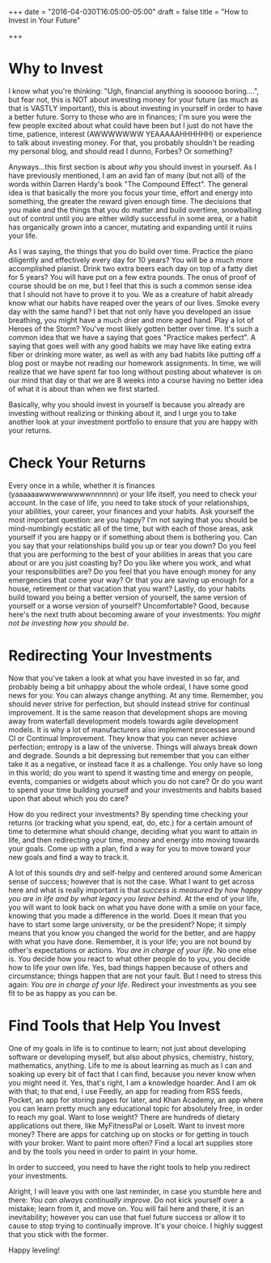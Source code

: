 +++
date = "2016-04-030T16:05:00-05:00"
draft = false
title = "How to Invest in Your Future"

+++

# Why to Invest

I know what you're thinking: "Ugh, financial anything is soooooo boring....", but fear not, this is NOT about investing money for your future (as much as that is VASTLY important), this is about investing in yourself in order to have a better future. Sorry to those who are in finances; I'm sure you were the few people excited about what could have been but I just do not have the time, patience, interest (AWWWWWWW YEAAAAAHHHHHH) or experience to talk about investing money. For that, you probably shouldn't be reading my personal blog, and should read I dunno, Forbes? Or something?

Anyways...this first section is about _why_ you should invest in yourself. As I have previously mentioned, I am an avid fan of many (but not all) of the words within Darren Hardy's book "The Compound Effect". The general idea is that basically the more you focus your time, effort and energy into something, the greater the reward given enough time. The decisions that you make and the things that you do matter and build overtime, snowballing out of control until you are either wildly successful in some area, or a habit has organically grown into a cancer, mutating and expanding until it ruins your life.

As I was saying, the things that you do build over time. Practice the piano diligently and effectively every day for 10 years? You will be a much more accomplished pianist. Drink two extra beers each day on top of a fatty diet for 5 years? You will have put on a few extra pounds. The onus of proof of course should be on me, but I feel that this is such a common sense idea that I should not have to prove it to you. We as a creature of habit already know what our habits have reaped over the years of our lives. Smoke every day with the same hand? I bet that not only have you developed an issue breathing, you might have a much drier and more aged hand. Play a lot of Heroes of the Storm? You've most likely gotten better over time. It's such a common idea that we have a saying that goes "Practice makes perfect". A saying that goes well with any good habits we may have like eating extra fiber or drinking more water, as well as with any bad habits like putting off a blog post or maybe not reading our homework assignments. In time, we will realize that we have spent far too long without posting about whatever is on our mind that day or that we are 8 weeks into a course having no better idea of what it is about than when we first started.

Basically, why you should invest in yourself is because you already are investing without realizing or thinking about it, and I urge you to take another look at your investment portfolio to ensure that you are happy with your returns.

# Check Your Returns

Every once in a while, whether it is finances (yaaaaaawwwwwwwwwnnnnnn) or your life itself, you need to check your account. In the case of life, you need to take stock of your relationships, your abilities, your career, your finances and your habits. Ask yourself the most important question: are you happy? I'm not saying that you should be mind-numbingly ecstatic all of the time, but with each of those areas, ask yourself if you are happy or if something about them is bothering you. Can you say that your relationships build you up or tear you down? Do you feel that you are performing to the best of your abilities in areas that you care about or are you just coasting by? Do you like where you work, and what your responsibilities are? Do you feel that you have enough money for any emergencies that come your way? Or that you are saving up enough for a house, retirement or that vacation that you want? Lastly, do your habits build toward you being a better version of yourself, the same version of yourself or a worse version of yourself? Uncomfortable? Good, because here's the next truth about becoming aware of your investments: *You might not be investing how you should be*.

# Redirecting Your Investments

Now that you've taken a look at what you have invested in so far, and probably being a bit unhappy about the whole ordeal, I have some good news for you: You can always change anything. At any time. Remember, you should never strive for perfection, but should instead strive for continual improvement. It is the same reason that development shops are moving away from waterfall development models towards agile development models. It is why a lot of manufacturers also implement processes around CI or Continual Improvement. They know that you can never achieve perfection; entropy is a law of the universe. Things will always break down and degrade. Sounds a bit depressing but remember that you can either take it as a negative, or instead face it as a challenge. You only have so long in this world; do you want to spend it wasting time and energy on people, events, companies or widgets about which you do not care? Or do you want to spend your time building yourself and your investments and habits based upon that about which you do care?

How do you redirect your investments? By spending time checking your returns (or tracking what you spend, eat, do, etc.) for a certain amount of time to determine what should change, deciding what you want to attain in life, and then redirecting your time, money and energy into moving towards your goals. Come up with a plan, find a way for you to move toward your new goals and find a way to track it.

A lot of this sounds dry and self-helpy and centered around some American sense of success; however that is not the case. What I want to get across here and what is really important is that *success is measured by how happy you are in life and by what legacy you leave behind*. At the end of your life, you will want to look back on what you have done with a smile on your face, knowing that you made a difference in the world. Does it mean that you have to start some large university, or be the president? Nope; it simply means that you know you changed the world for the better, and are happy with what you have done. Remember, it is your life; you are not bound by other's expectations or actions. *You are in charge of your life*. No one else is. You decide how you react to what other people do to you, you decide how to life your own life. Yes, bad things happen because of others and circumstance; things happen that are not your fault. But I need to stress this again: *You are in charge of your life*. Redirect your investments as you see fit to be as happy as you can be.

# Find Tools that Help You Invest

One of my goals in life is to continue to learn; not just about developing software or developing myself, but also about physics, chemistry, history, mathematics, anything. Life to me is about learning as much as I can and soaking up every bit of fact that I can find, because you never know when you might need it. Yes, that's right, I am a knowledge hoarder. And I am ok with that; to that end, I use Feedly, an app for reading from RSS feeds, Pocket, an app for storing pages for later, and Khan Academy, an app where you can learn pretty much any educational topic for absolutely free, in order to reach my goal. Want to lose weight? There are hundreds of dietary applications out there, like MyFitnessPal or LoseIt. Want to invest more money? There are apps for catching up on stocks or for getting in touch with your broker. Want to paint more often? Find a local art supplies store and by the tools you need in order to paint in your home.

In order to succeed, you need to have the right tools to help you redirect your investments.

Alright, I will leave you with one last reminder, in case you stumble here and there: *You can always continually improve*. Do not kick yourself over a mistake; learn from it, and move on. You will fail here and there, it is an inevitability; however you can use that fuel future success or allow it to cause to stop trying to continually improve. It's your choice. I highly suggest that you stick with the former.

Happy leveling!